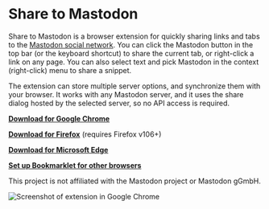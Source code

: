 # Share to Mastodon

Share to Mastodon is a browser extension for quickly sharing links and tabs to the [Mastodon social network](https://joinmastodon.org/). You can click the Mastodon button in the top bar (or the keyboard shortcut) to share the current tab, or right-click a link on any page. You can also select text and pick Mastodon in the context (right-click) menu to share a snippet.

The extension can store multiple server options, and synchronize them with your browser. It works with any Mastodon server, and it uses the share dialog hosted by the selected server, so no API access is required.

**[Download for Google Chrome](https://chrome.google.com/webstore/detail/bibnjflclpdmbbcncejifemmbggkcjde)**

**[Download for Firefox](https://addons.mozilla.org/en-US/firefox/addon/share-to-mastodon/)** (requires Firefox v106+)

**[Download for Microsoft Edge](https://microsoftedge.microsoft.com/addons/detail/share-to-mastodon/ppgabkpkgkkcejnnmgckomgfdeanejnc)**

**[Set up Bookmarklet for other browsers](BOOKMARKLET.md)**

This project is not affiliated with the Mastodon project or Mastodon gGmbH.

![Screenshot of extension in Google Chrome](https://i.imgur.com/vKexj06.png)
